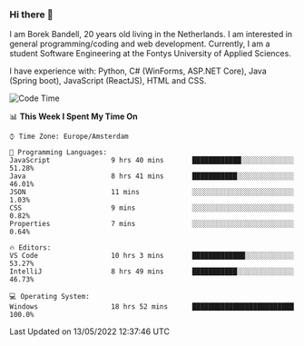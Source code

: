 ### Hi there 👋

I am Borek Bandell, 20 years old living in the Netherlands. I am interested in general programming/coding and web development. Currently, I am a student Software Engineering at the Fontys University of Applied Sciences.

I have experience with: Python, C# (WinForms, ASP.NET Core), Java (Spring boot), JavaScript (ReactJS), HTML and CSS.

<!--START_SECTION:waka-->
![Code Time](http://img.shields.io/badge/Code%20Time-129%20hrs%2049%20mins-blue)

📊 **This Week I Spent My Time On** 

```text
⌚︎ Time Zone: Europe/Amsterdam

💬 Programming Languages: 
JavaScript               9 hrs 40 mins       ████████████░░░░░░░░░░░░░   51.28% 
Java                     8 hrs 41 mins       ███████████░░░░░░░░░░░░░░   46.01% 
JSON                     11 mins             ░░░░░░░░░░░░░░░░░░░░░░░░░   1.03% 
CSS                      9 mins              ░░░░░░░░░░░░░░░░░░░░░░░░░   0.82% 
Properties               7 mins              ░░░░░░░░░░░░░░░░░░░░░░░░░   0.64%

🔥 Editors: 
VS Code                  10 hrs 3 mins       █████████████░░░░░░░░░░░░   53.27% 
IntelliJ                 8 hrs 49 mins       ███████████░░░░░░░░░░░░░░   46.73%

💻 Operating System: 
Windows                  18 hrs 52 mins      █████████████████████████   100.0%

```


 Last Updated on 13/05/2022 12:37:46 UTC
<!--END_SECTION:waka-->

<!--**tcBorek2002/tcBorek2002** is a ✨ _special_ ✨ repository because its `README.md` (this file) appears on your GitHub profile.

Here are some ideas to get you started:

- 🔭 I’m currently working on ...
- 🌱 I’m currently learning ...
- 👯 I’m looking to collaborate on ...
- 🤔 I’m looking for help with ...
- 💬 Ask me about ...
- 📫 How to reach me: ...
- 😄 Pronouns: ...
- ⚡ Fun fact: ...
-->
